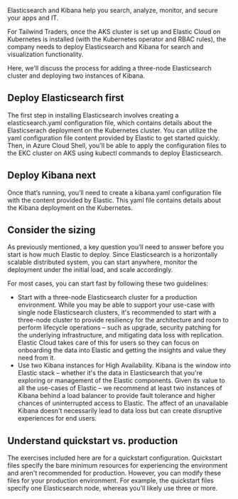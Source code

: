 Elasticsearch and Kibana help you search, analyze, monitor, and secure your apps and IT.

For Tailwind Traders, once the AKS cluster is set up and Elastic Cloud on Kubernetes is installed (with the Kubernetes operator and RBAC rules), the company needs to deploy Elasticsearch and Kibana for search and visualization functionality.

Here, we'll discuss the process for adding a three-node Elasticsearch cluster and deploying two instances of Kibana.

## Deploy Elasticsearch first

The first step in installing Elasticsearch involves creating a elasticsearch.yaml configuration file, which contains details about the Elasticserach deployment on the Kubernetes cluster. You can utilize the yaml configuration file content provided by Elastic to get started quickly. Then, in Azure Cloud Shell, you'll be able to apply the configuration files to the EKC cluster on AKS using kubectl commands to deploy Elasticsearch.

## Deploy Kibana next

Once that’s running, you’ll need to create a kibana.yaml configuration file with the content provided by Elastic. This yaml file contains details about the Kibana deployment on the Kubernetes.

## Consider the sizing

As previously mentioned, a key question you’ll need to answer before you start is how much Elastic to deploy. Since Elasticsearch is a horizontally scalable distributed system, you can start anywhere, monitor the deployment under the initial load, and scale accordingly.

For most cases, you can start fast by following these two guidelines:

- Start with a three-node Elasticsearch cluster for a production environment. While you may be able to support your use-case with single node Elasticsearch clusters, it's recommended to start with a three-node cluster to provide resiliency for the architecture and room to perform lifecycle operations – such as upgrade, security patching for the underlying infrastructure, and mitigating data loss with replication. Elastic Cloud takes care of this for users so they can focus on onboarding the data into Elastic and getting the insights and value they need from it.
- Use two Kibana instances for High Availability. Kibana is the window into Elastic stack – whether it's the data in Elasticsearch that you're exploring or management of the Elastic components. Given its value to all the use-cases of Elastic – we recommend at least two instances of Kibana behind a load balancer to provide fault tolerance and higher chances of uninterrupted access to Elastic. The affect of an unavailable Kibana doesn't necessarily lead to data loss but can create disruptive experiences for end users.

## Understand quickstart vs. production

The exercises included here are for a quickstart configuration. Quickstart files specify the bare minimum resources for experiencing the environment and aren't recommended for production. However, you can modify these files for your production environment. For example, the quickstart files specify one Elasticsearch node, whereas you'll likely use three or more.
